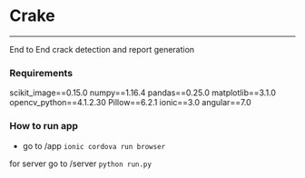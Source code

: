 # Crake
---
End to End crack detection and report generation

### Requirements

scikit_image==0.15.0
numpy==1.16.4
pandas==0.25.0
matplotlib==3.1.0
opencv_python==4.1.2.30
Pillow==6.2.1
ionic==3.0
angular==7.0

### How to run app

* go to /app ```ionic cordova run browser```

for server go to /server ```python run.py```